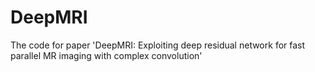 # DeepMRI
The code for paper 'DeepMRI: Exploiting deep residual network for fast parallel MR imaging with complex convolution'
